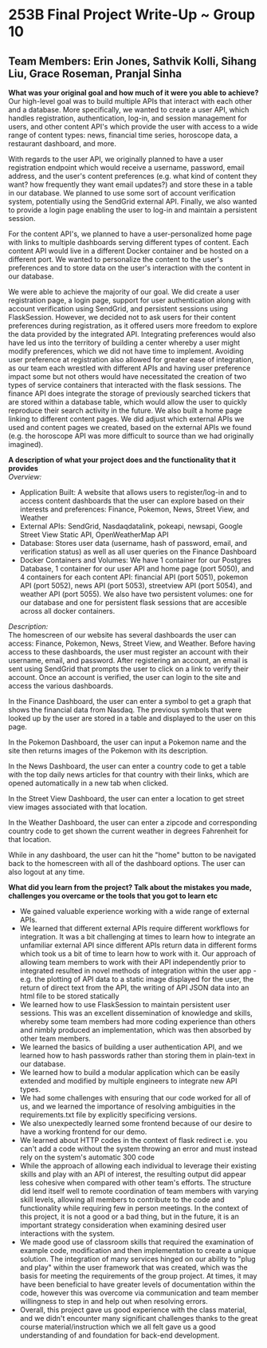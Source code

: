 # 253B Final Project Write-Up ~ Group 10 #
## **Team Members:** Erin Jones, Sathvik Kolli, Sihang Liu, Grace Roseman, Pranjal Sinha ##

**What was your original goal and how much of it were you able to achieve?** <br>
Our high-level goal was to build multiple APIs that interact with each other and a database. More specifically, we wanted to create a user API, which handles registration, authentication, log-in, and session management for users, and other content API's which provide the user with access to a wide range of content types: news, financial time series, horoscope data, a restaurant dashboard, and more. 

With regards to the user API, we originally planned to have a user registration endpoint which would receive a username, password, email address, and the user's content preferences (e.g. what kind of content they want? how frequently they want email updates?) and store these in a table in our database. We planned to use some sort of account verification system, potentially using the SendGrid external API. Finally, we also wanted to provide a login page enabling the user to log-in and maintain a persistent session.

For the content API's, we planned to have a user-personalized home page with links to multiple dashboards serving different types of content. Each content API would live in a different Docker container and be hosted on a different port. We wanted to personalize the content to the user's preferences and to store data on the user's interaction with the content in our database.

We were able to achieve the majority of our goal. We did create a user registration page, a login page, support for user authentication along with account verification using SendGrid, and persistent sessions using FlaskSession. However, we decided not to ask users for their content preferences during registration, as it offered users more freedom to explore the data provided by the integrated API. Integrating preferences would also have led us into the territory of building a center whereby a user might modify preferences, which we did not have time to implement. Avoiding user preference at registration also allowed for greater ease of integration, as our team each wrestled with different APIs and having user preference impact some but not others would have necessitated the creation of two types of service containers that interacted with the flask sessions. The finance API does integrate the storage of previously searched tickers that are stored within a database table, which would allow the user to quickly reproduce their search activity in the future. We also built a home page linking to different content pages. We did adjust which external APIs we used and content pages we created, based on the external APIs we found (e.g. the horoscope API was more difficult to source than we had originally imagined).

**A description of what your project does and the functionality that it provides**<br>
*Overview:*
- Application Built: A website that allows users to register/log-in and to access content dashboards that the user can explore based on their interests and preferences: Finance, Pokemon, News, Street View, and Weather 
- External APIs: SendGrid, Nasdaqdatalink, pokeapi, newsapi, Google Street View Static API, OpenWeatherMap API
- Database: Stores user data (username, hash of password, email, and verification status) as well as all user queries on the Finance Dashboard
- Docker Containers and Volumes: We have 1 container for our Postgres Database, 1 container for our user API and home page (port 5050), and 4 containers for each content API: financial API (port 5051), pokemon API (port 5052), news API (port 5053), streetview API (port 5054), and weather API (port 5055). We also have two persistent volumes: one for our database and one for persistent flask sessions that are accesible across all docker containers.

*Description:* <br>
The homescreen of our website has several dashboards the user can access: Finance, Pokemon, News, Street View, and Weather. Before having access to these dashboards, the user must register an account with their username, email, and password. After registering an account, an email is sent using SendGrid that prompts the user to click on a link to verify their account. Once an account is verified, the user can login to the site and access the various dashboards.

In the Finance Dashboard, the user can enter a symbol to get a graph that shows the financial data from Nasdaq. The previous symbols that were looked up by the user are stored in a table and displayed to the user on this page.

In the Pokemon Dashboard, the user can input a Pokemon name and the site then returns images of the Pokemon with its description. 

In the News Dashboard, the user can enter a country code to get a table with the top daily news articles for that country with their links, which are opened automatically in a new tab when clicked.

In the Street View Dashboard, the user can enter a location to get street view images associated with that location. 

In the Weather Dashboard, the user can enter a zipcode and corresponding country code to get shown the current weather in degrees Fahrenheit for that location. 

While in any dashboard, the user can hit the "home" button to be navigated back to the homescreen with all of the dashboard options. The user can also logout at any time. 

**What did you learn from the project? Talk about the mistakes you made, challenges you overcame or the tools that you got to learn etc**
- We gained valuable experience working with a wide range of external APIs.
- We learned that different external APIs require different workflows for integration. It was a bit challenging at times to learn how to integrate an unfamiliar external API since different APIs return data in different forms which took us a bit of time to learn how to work with it. Our approach of allowing team members to work with their API independently prior to integrated resulted in novel methods of integration within the user app - e.g. the plotting of API data to a static image displayed for the user, the return of direct text from the API, the writing of API JSON data into an html file to be stored statically
- We learned how to use FlaskSession to maintain persistent user sessions. This was an excellent dissemination of knowledge and skills, whereby some team members had more coding experience than others and nimbly produced an implementation, which was then absorbed by other team members.
- We learned the basics of building a user authentication API, and we learned how to hash passwords rather than storing them in plain-text in our database.
- We learned how to build a modular application which can be easily extended and modified by multiple engineers to integrate new API types.
- We had some challenges with ensuring that our code worked for all of us, and we learned the importance of resolving ambiguities in the requirements.txt file by explicitly specificing versions. 
- We also unexpectedly learned some frontend because of our desire to have a working frontend for our demo.
- We learned about HTTP codes in the context of flask redirect i.e. you can't add a code without the system throwing an error and must instead rely on the system's automatic 300 code
- While the approach of allowing each individual to leverage their existing skills and play with an API of interest, the resulting output did appear less cohesive when compared with other team's efforts. The structure did lend itself well to remote coordination of team members with varying skill levels, allowing all members to contribute to the code and functionality while requiring few in person meetings. In the context of this project, it is not a good or a bad thing, but in the future, it is an important strategy consideration when examining desired user interactions with the system.
- We made good use of classroom skills that required the examination of example code, modification and then implementation to create a unique solution. The integration of many services hinged on our ability to "plug and play" within the user framework that was created, which was the basis for meeting the requirements of the group project. At times, it may have been beneficial to have greater levels of documentation within the code, however this was overcome via communication and team member willingness to step in and help out when resolving errors.
- Overall, this project gave us good experience with the class material, and we didn't encounter many significant challenges thanks to the great course material/instruction which we all felt gave us a good understanding of and foundation for back-end development.
